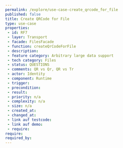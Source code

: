 ```yaml
---
permalink: /explore/use-case-create_qrcode_for_file
published: false
title: Create QRCode for File
type: use-case
properties:
 - id: RF7
 - layer: Transport
 - facade: FilesFacade
 - function: createQrCodeForFile
 - description: 
 - feature category: Arbitrary large data support
 - tech category: Files
 - status: QUESTIONS
 - comments: QR vs Qr, QR vs Tr
 - actor: Identity
 - component: Runtime
 - trigger: 
 - precondition: 
 - result: 
 - priority: n/a
 - complexity: n/a
 - size: n/a
 - created_at: 
 - changed_at: 
 - link auf testcode: 
 - link auf demo: 
 - require: 
require:
required_by:
---
```


